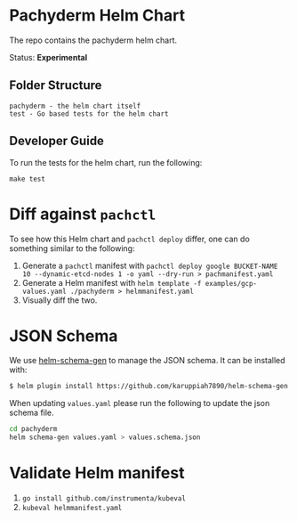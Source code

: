 # Pachyderm Helm Chart

The repo contains the pachyderm helm chart.

Status: **Experimental**

## Folder Structure

```
pachyderm - the helm chart itself
test - Go based tests for the helm chart
```

## Developer Guide
To run the tests for the helm chart, run the following:

```
make test
```

# Diff against `pachctl`

To see how this Helm chart and `pachctl deploy` differ, one can do
something similar to the following:

 1. Generate a `pachctl` manifest with `pachctl deploy google
    BUCKET-NAME 10 --dynamic-etcd-nodes 1 -o yaml --dry-run >
    pachmanifest.yaml`
 2. Generate a Helm manifest with `helm template -f
    examples/gcp-values.yaml ./pachyderm > helmmanifest.yaml`
 3. Visually diff the two.

# JSON Schema

We use [helm-schema-gen](https://github.com/karuppiah7890/helm-schema-gen)
to manage the JSON schema.  It can be installed with:

```sh
$ helm plugin install https://github.com/karuppiah7890/helm-schema-gen.git
```

When updating `values.yaml` please run the following to update the
json schema file.

```sh
cd pachyderm
helm schema-gen values.yaml > values.schema.json
```

# Validate Helm manifest
 1. `go install github.com/instrumenta/kubeval`
 2. `kubeval helmmanifest.yaml`
